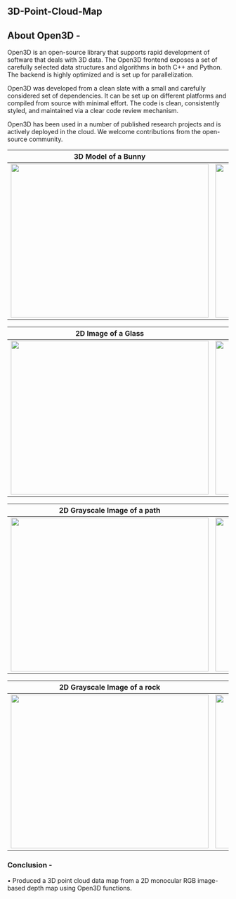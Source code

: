 ## 3D-Point-Cloud-Map

## About Open3D - 
Open3D is an open-source library that supports rapid development of software that deals with 3D data. The Open3D frontend exposes a set of carefully selected data structures and algorithms in both C++ and Python. The backend is highly optimized and is set up for parallelization. 

Open3D was developed from a clean slate with a small and carefully considered set of dependencies. It can be set up on different platforms and compiled from source with minimal effort. The code is clean, consistently styled, and maintained via a clear code review mechanism. 

Open3D has been used in a number of published research projects and is actively deployed in the cloud. We welcome contributions from the open-source community.

  3D Model of a Bunny     |  Point Cloud Data of the Bunny|
| :-----------: | :-----------: |
|   <image src="https://github.com/souvik0306/3D-Point-Cloud-Map/blob/main/Media/Bunny_3D.jpg" width="450" height="350"> | <image src="https://github.com/souvik0306/3D-Point-Cloud-Map/blob/main/Media/Bunny_3D_pcd.jpg" width="450" height="350">    |

  2D Image of a Glass     | Point Cloud Data of the Glass  |
| :-----------: | :-----------: |
|   <image src="https://github.com/souvik0306/3D-Point-Cloud-Map/blob/main/Media/bottle.jpg" width="450" height="350"> | <image src="https://github.com/souvik0306/3D-Point-Cloud-Map/blob/main/Media/point_cloud_bottle.jpg" width="450" height="350">    |

 2D Grayscale Image of a path    | 3D Point Cloud Data of the path |
| :-----------: | :-----------: |
|   <image src="https://github.com/souvik0306/3D-Point-Cloud-Map/blob/main/Media/path.jpg" width="450" height="350"> | <image src="https://github.com/souvik0306/3D-Point-Cloud-Map/blob/main/Media/point_cloud_path.jpg" width="450" height="350">    |

 2D Grayscale Image of a rock    | 3D Point Cloud Data of the rock |
| :-----------: | :-----------: |
|   <image src="https://github.com/souvik0306/3D-Point-Cloud-Map/blob/main/Media/pole.jpeg" width="450" height="350"> | <image src="https://github.com/souvik0306/3D-Point-Cloud-Map/blob/main/Media/point_cloud_rock.jpg" width="450" height="350">    |
### Conclusion - 

• Produced a 3D point cloud data map from a 2D monocular RGB image-based depth map using Open3D functions. 